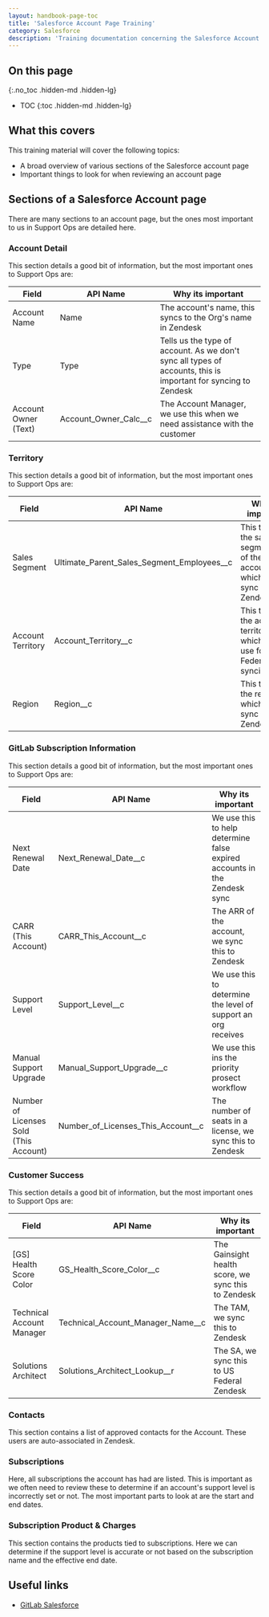 ```yaml
---
layout: handbook-page-toc
title: 'Salesforce Account Page Training'
category: Salesforce
description: 'Training documentation concerning the Salesforce Account page'
---
```


## On this page
{:.no_toc .hidden-md .hidden-lg}

- TOC
{:toc .hidden-md .hidden-lg}

## What this covers

This training material will cover the following topics:

* A broad overview of various sections of the Salesforce account page
* Important things to look for when reviewing an account page

## Sections of a Salesforce Account page

There are many sections to an account page, but the ones most important to us in
Support Ops are detailed here.

### Account Detail

This section details a good bit of information, but the most important ones to
Support Ops are:

| Field                | API Name              | Why its important |
|----------------------|-----------------------|-------------------|
| Account Name         | Name                  | The account's name, this syncs to the Org's name in Zendesk |
| Type                 | Type                  | Tells us the type of account. As we don't sync all types of accounts, this is important for syncing to Zendesk |
| Account Owner (Text) | Account_Owner_Calc__c | The Account Manager, we use this when we need assistance with the customer |

### Territory

This section details a good bit of information, but the most important ones to
Support Ops are:

| Field             | API Name                                   | Why its important |
|-------------------|--------------------------------------------|-------------------|
| Sales Segment     | Ultimate_Parent_Sales_Segment_Employees__c | This tells us the sales segmentation of the account, which we sync to Zendesk |
| Account Territory | Account_Territory__c                       | This tells us the account territory, which we use for US Federal syncing |
| Region            | Region__c                                  | This tells us the region, which we sync to Zendesk |

### GitLab Subscription Information

This section details a good bit of information, but the most important ones to
Support Ops are:

| Field                                  | API Name                           | Why its important |
|----------------------------------------|------------------------------------|-------------------|
| Next Renewal Date                      | Next_Renewal_Date__c               | We use this to help determine false expired accounts in the Zendesk sync |
| CARR (This Account)                    | CARR_This_Account__c               | The ARR of the account, we sync this to Zendesk |
| Support Level                          | Support_Level__c                   | We use this to determine the level of support an org receives |
| Manual Support Upgrade                 | Manual_Support_Upgrade__c          | We use this ins the priority prosect workflow |
| Number of Licenses Sold (This Account) | Number_of_Licenses_This_Account__c | The number of seats in a license, we sync this to Zendesk |

### Customer Success

This section details a good bit of information, but the most important ones to
Support Ops are:

| Field                      | API Name                          | Why its important |
|----------------------------|-----------------------------------|-------------------|
| [GS] Health Score Color    | GS_Health_Score_Color__c          | The Gainsight health score, we sync this to Zendesk |
| Technical Account Manager	 | Technical_Account_Manager_Name__c | The TAM, we sync this to Zendesk |
| Solutions Architect	       | Solutions_Architect_Lookup__r     | The SA, we sync this to US Federal Zendesk |

### Contacts

This section contains a list of approved contacts for the Account. These users
are auto-associated in Zendesk.

### Subscriptions

Here, all subscriptions the account has had are listed. This is important as we
often need to review these to determine if an account's support level is
incorrectly set or not. The most important parts to look at are the start and
end dates.

### Subscription Product & Charges

This section contains the products tied to subscriptions. Here we can determine
if the support level is accurate or not based on the subscription name and the
effective end date.

## Useful links

* [GitLab Salesforce](https://gitlab.my.salesforce.com/)
